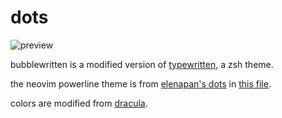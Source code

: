 # dots

![preview](https://raw.githubusercontent.com/paracorde/dots/master/screenshot.png)

bubblewritten is a modified version of [typewritten](https://github.com/reobin/typewritten), a zsh theme.

the neovim powerline theme is from [elenapan's dots](https://github.com/elenapan/dotfiles) in [this file](https://github.com/elenapan/dotfiles/blob/master/config/nvim/statusline.vim).

colors are modified from [dracula](https://github.com/dracula/dracula-theme).
